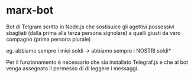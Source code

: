# marx-bot
Bot di Telgram scritto in Node.js che sostisuice gli agettivi possessivi sbagliati (dalla prima alla terza persona signolare) a quelli giusti da vero compagno (prima persona plurale)

eg. abbiamo sempre i miei soldi -> abbiamo sempre i NOSTRI soldi*

Per il funzionamento è necessario che sia installato Telegraf.js e che al bot venga assegnato il permesso di di leggere i messaggi.
